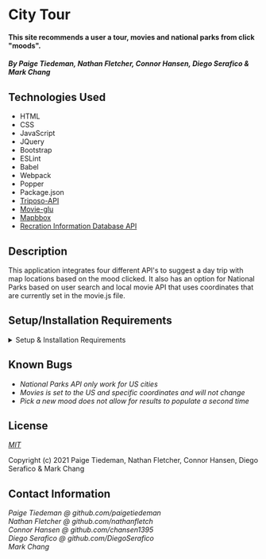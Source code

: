 # City Tour

#### This site recommends a user a tour, movies and national parks from click "moods".

#### _By Paige Tiedeman, Nathan Fletcher, Connor Hansen, Diego Serafico & Mark Chang_

## Technologies Used

* HTML
* CSS
* JavaScript
* JQuery
* Bootstrap
* ESLint
* Babel
* Webpack
* Popper
* Package.json
* [Triposo-API](https://www.triposo.com/api/documentation/20210615/)
* [Movie-glu](https://developer.movieglu.com/v2/api-index/quick-start-guide/)
* [Mapbbox](https://docs.mapbox.com/api/maps/static-images/)
* [Recration Information Database API](https://ridb.recreation.gov/landing)


## Description

This application integrates four different API's to suggest a day trip with map locations based on the mood clicked. It also has an option for National Parks based on user search and local movie API that uses coordinates that are currently set in the movie.js file.

## Setup/Installation Requirements

<details>
<summary>Setup & Installation Requirements</summary>

* _Clone or download the zip file of this repository to your desktop_
* _Open in a text editor_
* _If you are using a Mac: open the package.json and find the scripts property, change the line "start": "npm run build & webpack-dev-server --open --mode development",
to "start": "npm run build; webpack-dev-server --open --mode development"_
* _Commit and push your .gitignore file to your repo_
* _Run `$ npm install`_
* _Check title on package.json and webpack file_
* _Go to https://www.triposo.com/api/signup and generate an API Key_
* _Type `$ touch .env` to create a document to save your API key as Account_Key={your key here} & token={your token here}_
* _Go to https://ridb.recreation.gov/landing to generate an API Key_
  - add API_KEY={Your-Api-Key} to the .env file.
* _Add MAP_KEY=pk.eyJ1IjoibmF0aGFubWFwYm94ZGV2IiwiYSI6ImNrcHdkN2p2aDA0Z2oyeG9ieDZicTZudm4ifQ.tUypg6GRjhED2bic-GkFnw (this is a public test key) to the .env file.
* _Go to https://developer.movieglu.com/ and generate an API Key_
* _In your .env file add the MOVIES_AUTHORIZATION=(), MOVIES_CLIENT=(), and API_KEY=() for movies_
* _Type `$ npm run build`, to build your environment_
* _Type `$ npm run start`, to open in your browser_
* _Click on any of the moods to get your result_
* _Use the Nav Bar to go to different Sections_
* _Type in a US City to find nearby Parks_
* _Click the "See Local Movies" Button to show nearby theaters and showing_
</details>

## Known Bugs

* _National Parks API only work for US cities_
* _Movies is set to the US and specific coordinates and will not change_
* _Pick a new mood does not allow for results to populate a second time_

## License

_[MIT](https://opensource.org/licenses/MIT)_  

Copyright (c) 2021 Paige Tiedeman, Nathan Fletcher, Connor Hansen, Diego Serafico & Mark Chang

## Contact Information

_Paige Tiedeman @ github.com/paigetiedeman_  
_Nathan Fletcher @ github.com/nathanfletch_  
_Connor Hansen @ github.com/chansen1395_  
_Diego Serafico @ github.com/DiegoSerafico_  
_Mark Chang_  
